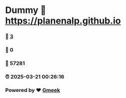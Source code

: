 # Dummy :link: https://planenalp.github.io 
### :page_facing_up: [3](https://planenalp.github.io/tag.html) 
### :speech_balloon: 0 
### :hibiscus: 57281 
### :alarm_clock: 2025-03-21 00:26:16 
### Powered by :heart: [Gmeek](https://github.com/Meekdai/Gmeek)
